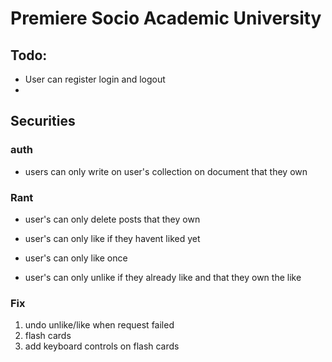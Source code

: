 # Premiere Socio Academic University

## Todo:

- User can register login and logout
-

## Securities

### auth

- users can only write on user's collection on document that they own

### Rant

- user's can only delete posts that they own

- user's can only like if they havent liked yet
- user's can only like once
- user's can only unlike if they already like and that they own the like


### Fix
1. undo unlike/like when request failed
2. flash cards
3. add keyboard controls on flash cards